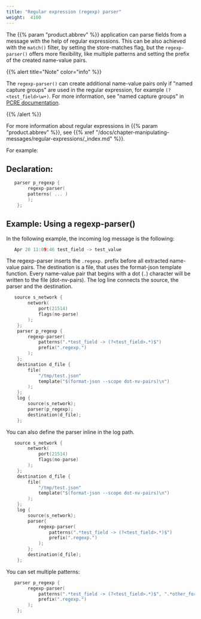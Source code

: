 ```yaml
---
title: "Regular expression (regexp) parser"
weight:  4100
---
```

<!-- DISCLAIMER: This file is based on the syslog-ng Open Source Edition documentation https://github.com/balabit/syslog-ng-ose-guides/commit/2f4a52ee61d1ea9ad27cb4f3168b95408fddfdf2 and is used under the terms of The syslog-ng Open Source Edition Documentation License. The file has been modified by Axoflow. -->

The {{% param "product.abbrev" %}} application can parse fields from a message with the help of regular expressions. This can be also achieved with the `match()` filter, by setting the store-matches flag, but the `regexp-parser()` offers more flexibility, like multiple patterns and setting the prefix of the created name-value pairs.

{{% alert title="Note" color="info" %}}

The `regexp-parser()` can create additional name-value pairs only if "named capture groups" are used in the regular expression, for example `(?<test_field>\w+)`. For more information, see "named capture groups" in [PCRE documentation](https://www.pcre.org/current/doc/html/pcre2pattern.html#SEC16).

{{% /alert %}}

For more information about regular expressions in {{% param "product.abbrev" %}}, see {{% xref "/docs/chapter-manipulating-messages/regular-expressions/_index.md" %}}.

For example:


## Declaration:

```c
   parser p_regexp {
        regexp-parser(
        patterns( ... )
        );
    };
```



## Example: Using a regexp-parser()

In the following example, the incoming log message is the following:

```c
   Apr 20 11:09:46 test_field -> test_value
```

The regexp-parser inserts the `.regexp.` prefix before all extracted name-value pairs. The destination is a file, that uses the format-json template function. Every name-value pair that begins with a dot (`.`) character will be written to the file (dot-nv-pairs). The log line connects the source, the parser and the destination.

```c
   source s_network {
        network(
            port(21514)
            flags(no-parse)
        );
    };
    parser p_regexp {
        regexp-parser(
            patterns(".*test_field -> (?<test_field>.*)$")
            prefix(".regexp.")
        );
    };
    destination d_file {
        file(
            "/tmp/test.json"
            template("$(format-json --scope dot-nv-pairs)\n")
        );
    };
    log {
        source(s_network);
        parser(p_regexp);
        destination(d_file);
    };
```

You can also define the parser inline in the log path.

```c
   source s_network {
        network(
            port(21514)
            flags(no-parse)
        );
    };
    destination d_file {
        file(
            "/tmp/test.json"
            template("$(format-json --scope dot-nv-pairs)\n")
        );
    };
    log {
        source(s_network);
        parser{
            regexp-parser(
                patterns(".*test_field -> (?<test_field>.*)$")
                prefix(".regexp.")
            );
        };
        destination(d_file);
    };
```

You can set multiple patterns:

```c
   parser p_regexp {
        regexp-parser(
            patterns(".*test_field -> (?<test_field>.*)$", ".*other_format: (?<foo>.*)$")
            prefix(".regexp.")
        );
    };
```


